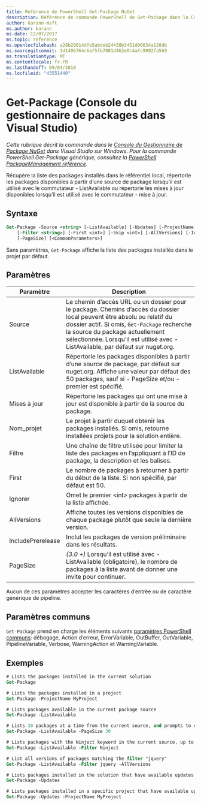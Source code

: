 ```yaml
---
title: Référence de PowerShell Get-Package NuGet
description: Référence de commande PowerShell de Get-Package dans la Console du Gestionnaire de Package NuGet dans Visual Studio.
author: karann-msft
ms.author: karann
ms.date: 12/07/2017
ms.topic: reference
ms.openlocfilehash: a28b29614dfe5abdeb24438b3451d96634a120db
ms.sourcegitcommit: 1d1406764c6af5fb7801d462e0c4afc9092fa569
ms.translationtype: MT
ms.contentlocale: fr-FR
ms.lasthandoff: 09/04/2018
ms.locfileid: "43551440"
---
```

# <a name="get-package-package-manager-console-in-visual-studio"></a>Get-Package (Console du gestionnaire de packages dans Visual Studio)

*Cette rubrique décrit la commande dans le [Console du Gestionnaire de Package NuGet](package-manager-console.md) dans Visual Studio sur Windows. Pour la commande PowerShell Get-Package générique, consultez la [PowerShell PackageManagement référence](/powershell/module/packagemanagement/?view=powershell-6).*

Récupère la liste des packages installés dans le référentiel local, répertorie les packages disponibles à partir d’une source de package lorsqu’il est utilisé avec le commutateur - ListAvailable ou répertorie les mises à jour disponibles lorsqu’il est utilisé avec le commutateur - mise à jour.

## <a name="syntax"></a>Syntaxe

```ps
Get-Package -Source <string> [-ListAvailable] [-Updates] [-ProjectName <string>]
    [-Filter <string>] [-First <int>] [-Skip <int>] [-AllVersions] [-IncludePrerelease]
    [-PageSize] [<CommonParameters>]
```

Sans paramètres, `Get-Package` affiche la liste des packages installés dans le projet par défaut.

## <a name="parameters"></a>Paramètres

| Paramètre | Description |
| --- | --- |
| Source | Le chemin d’accès URL ou un dossier pour le package. Chemins d’accès du dossier local peuvent être absolu ou relatif du dossier actif. Si omis, `Get-Package` recherche la source du package actuellement sélectionnée. Lorsqu’il est utilisé avec - ListAvailable, par défaut sur nuget.org. |
| ListAvailable | Répertorie les packages disponibles à partir d’une source de package, par défaut sur nuget.org. Affiche une valeur par défaut des 50 packages, sauf si - PageSize et/ou - premier est spécifié. |
| Mises à jour | Répertorie les packages qui ont une mise à jour est disponible à partir de la source du package. |
| Nom_projet | Le projet à partir duquel obtenir les packages installés. Si omis, retourne installées projets pour la solution entière. |
| Filtre | Une chaîne de filtre utilisée pour limiter la liste des packages en l’appliquant à l’ID de package, la description et les balises. |
| First | Le nombre de packages à retourner à partir du début de la liste. Si non spécifié, par défaut est 50. |
| Ignorer | Omet le premier &lt;int&gt; packages à partir de la liste affichée.  |
| AllVersions | Affiche toutes les versions disponibles de chaque package plutôt que seule la dernière version. |
| IncludePrerelease | Inclut les packages de version préliminaire dans les résultats. |
| PageSize | *(3.0 +)*  Lorsqu’il est utilisé avec - ListAvailable (obligatoire), le nombre de packages à la liste avant de donner une invite pour continuer. |

Aucun de ces paramètres accepter les caractères d’entrée ou de caractère générique de pipeline.

## <a name="common-parameters"></a>Paramètres communs

`Get-Package` prend en charge les éléments suivants [paramètres PowerShell communs](http://go.microsoft.com/fwlink/?LinkID=113216): débogage, Action d’erreur, ErrorVariable, OutBuffer, OutVariable, PipelineVariable, Verbose, WarningAction et WarningVariable.

## <a name="examples"></a>Exemples

```ps
# Lists the packages installed in the current solution
Get-Package

# Lists the packages installed in a project
Get-Package -ProjectName MyProject

# Lists packages available in the current package source
Get-Package -ListAvailable

# Lists 30 packages at a time from the current source, and prompts to continue if more are available
Get-Package -ListAvailable -PageSize 30

# Lists packages with the Ninject keyword in the current source, up to 50
Get-Package -ListAvailable -Filter Ninject

# List all versions of packages matching the filter "jquery"
Get-Package -ListAvailable -Filter jquery -AllVersions

# Lists packages installed in the solution that have available updates
Get-Package -Updates

# Lists packages installed in a specific project that have available updates
Get-Package -Updates -ProjectName MyProject
```
